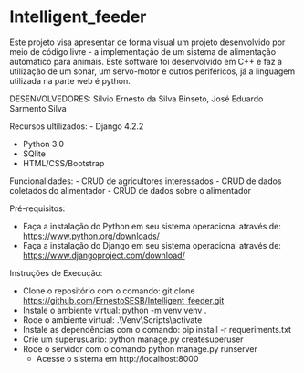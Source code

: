 # Intelligent_feeder
Este projeto visa apresentar de forma visual um projeto desenvolvido por meio de código livre - a implementação de um sistema de alimentação automático para animais. Este software foi desenvolvido em C++ e faz a utilização de um sonar, um servo-motor e outros periféricos, já a linguagem utilizada na parte web é python.  


DESENVOLVEDORES: Silvio Ernesto da Silva Binseto, José Eduardo Sarmento Silva

Recursos ultilizados:
	- Django 4.2.2
  - Python 3.0
  - SQlite
  - HTML/CSS/Bootstrap

Funcionalidades:
	- CRUD de agricultores interessados
 	- CRUD de dados coletados do alimentador
	- CRUD de dados sobre o alimentador

 Pré-requisitos:
  - Faça a instalação do Python em seu sistema operacional através de: https://www.python.org/downloads/
  - Faça a instalação do Django em seu sistema operacional através de: https://www.djangoproject.com/download/

Instruções de Execução:
  - Clone o repositório com o comando: git clone https://github.com/ErnestoSESB/Intelligent_feeder.git
  - Instale o ambiente virtual: python -m venv venv .
  - Rode o ambiente virtual: .\Venv\Scripts\activate
  - Instale as dependências com o comando: pip install -r requeriments.txt
  - Crie um superusuario: python manage.py createsuperuser
  - Rode o servidor com o comando python manage.py runserver
	- Acesse o sistema em http://localhost:8000
    

 
